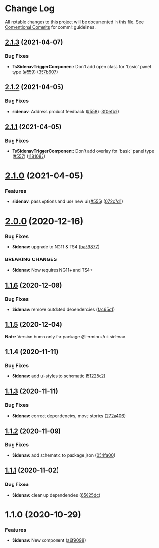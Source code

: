 # Change Log

All notable changes to this project will be documented in this file.
See [Conventional Commits](https://conventionalcommits.org) for commit guidelines.

## [2.1.3](https://github.com/GetTerminus/terminus-oss/compare/@terminus/ui-sidenav@2.1.2...@terminus/ui-sidenav@2.1.3) (2021-04-07)


### Bug Fixes

* **TsSidenavTriggerComponent:** Don't add open class for 'basic' panel type ([#559](https://github.com/GetTerminus/terminus-oss/issues/559)) ([357b607](https://github.com/GetTerminus/terminus-oss/commit/357b6076ba9248487b6ba4ca396204de8b6e0dd6))





## [2.1.2](https://github.com/GetTerminus/terminus-oss/compare/@terminus/ui-sidenav@2.1.1...@terminus/ui-sidenav@2.1.2) (2021-04-05)


### Bug Fixes

* **sidenav:** Address product feedback ([#558](https://github.com/GetTerminus/terminus-oss/issues/558)) ([3f0efb9](https://github.com/GetTerminus/terminus-oss/commit/3f0efb901e6f9d4ed1c4efd7bbe80a6b40958a9f))





## [2.1.1](https://github.com/GetTerminus/terminus-oss/compare/@terminus/ui-sidenav@2.1.0...@terminus/ui-sidenav@2.1.1) (2021-04-05)


### Bug Fixes

* **TsSidenavTriggerComponent:** Don't add overlay for 'basic' panel type ([#557](https://github.com/GetTerminus/terminus-oss/issues/557)) ([1181082](https://github.com/GetTerminus/terminus-oss/commit/1181082c5ecd51779877a12bf7c57baf251e0814))





# [2.1.0](https://github.com/GetTerminus/terminus-oss/compare/@terminus/ui-sidenav@2.0.0...@terminus/ui-sidenav@2.1.0) (2021-04-05)


### Features

* **sidenav:** pass options and use new ui ([#555](https://github.com/GetTerminus/terminus-oss/issues/555)) ([072c7d1](https://github.com/GetTerminus/terminus-oss/commit/072c7d13e4aa989ecf70cd9be33e96f86291b6f6))





# [2.0.0](https://github.com/GetTerminus/terminus-oss/compare/@terminus/ui-sidenav@1.1.6...@terminus/ui-sidenav@2.0.0) (2020-12-16)


### Bug Fixes

* **Sidenav:** upgrade to NG11 & TS4 ([ba59877](https://github.com/GetTerminus/terminus-oss/commit/ba59877101ebfdde296099ab3577bef6be6cdb73))


### BREAKING CHANGES

* **Sidenav:** Now requires NG11+ and TS4+





## [1.1.6](https://github.com/GetTerminus/terminus-oss/compare/@terminus/ui-sidenav@1.1.5...@terminus/ui-sidenav@1.1.6) (2020-12-08)


### Bug Fixes

* **Sidenav:** remove outdated dependencies ([fac65c1](https://github.com/GetTerminus/terminus-oss/commit/fac65c188012929467c9a71434aeaa2160219897))





## [1.1.5](https://github.com/GetTerminus/terminus-oss/compare/@terminus/ui-sidenav@1.1.4...@terminus/ui-sidenav@1.1.5) (2020-12-04)

**Note:** Version bump only for package @terminus/ui-sidenav





## [1.1.4](https://github.com/GetTerminus/terminus-oss/compare/@terminus/ui-sidenav@1.1.3...@terminus/ui-sidenav@1.1.4) (2020-11-11)


### Bug Fixes

* **Sidenav:** add ui-styles to schematic ([51225c2](https://github.com/GetTerminus/terminus-oss/commit/51225c27d61bdd5f0a49b18bd5e1cd1a56bedbc0))





## [1.1.3](https://github.com/GetTerminus/terminus-oss/compare/@terminus/ui-sidenav@1.1.2...@terminus/ui-sidenav@1.1.3) (2020-11-11)


### Bug Fixes

* **Sidenav:** correct dependencies, move stories ([272a406](https://github.com/GetTerminus/terminus-oss/commit/272a406d43440e501da05f7441e900b2761ba368))





## [1.1.2](https://github.com/GetTerminus/terminus-oss/compare/@terminus/ui-sidenav@1.1.1...@terminus/ui-sidenav@1.1.2) (2020-11-09)


### Bug Fixes

* **Sidenav:** add schematic to package.json ([054fa00](https://github.com/GetTerminus/terminus-oss/commit/054fa007d8b8bd6f078bbe81413254c483e1d38b))





## [1.1.1](https://github.com/GetTerminus/terminus-oss/compare/@terminus/ui-sidenav@1.1.0...@terminus/ui-sidenav@1.1.1) (2020-11-02)


### Bug Fixes

* **Sidenav:** clean up dependencies ([65625dc](https://github.com/GetTerminus/terminus-oss/commit/65625dc7a84235ed0a0734d941dc9c95528f2c42))





# 1.1.0 (2020-10-29)


### Features

* **Sidenav:** New component ([a6f9098](https://github.com/GetTerminus/terminus-oss/commit/a6f9098c99a0edd976c9df62ddb623358a404d47))
